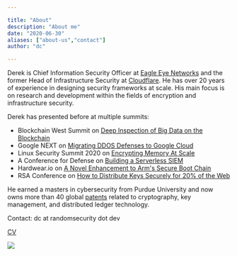 ```yaml
---

title: "About"
description: "About me"
date: "2020-06-30"
aliases: ["about-us","contact"]
author: "dc"

---
```


Derek is Chief Information Security Officer at [Eagle Eye Networks](https://www.een.com) and the former Head of Infrastructure Security at [Cloudflare](https://www.cloudflare.com/). He has over 20 years of experience in designing security frameworks at scale. His main focus is on research and development within the fields of encryption and infrastructure security.

Derek has presented before at multiple summits:

- Blockchain West Summit on [Deep Inspection of Big Data on the Blockchain](https://blockchain-expo.com/europe/speaker/derek-chamorro/)
- Google NEXT on [Migrating DDOS Defenses to Google Cloud](https://www.youtube.com/watch?v=0XbQG2QX6mY)
- Linux Security Summit 2020 on [Encrypting Memory At Scale](https://www.youtube.com/watch?v=ubTDZ7w4l_8)
- A Conference for Defense on [Building a Serverless SIEM](https://www.youtube.com/watch?v=D1TuCkikXCQ)
- Hardwear.io on [A Novel Enhancement to Arm's Secure Boot Chain](https://www.youtube.com/watch?v=i2IG6Au34xM)
- RSA Conference on [How to Distribute Keys Securely for 20% of the Web](https://www.youtube.com/watch?v=HMmC-0Ueod4)

He earned a masters in cybersecurity from Purdue University and now owns more than 40 global [patents](https://patents.google.com/?inventor=Derek+CHAMORRO&dups=language) related to cryptography, key management, and distributed ledger technology.

Contact: dc at randomsecurity dot dev

[CV](https://drive.google.com/file/d/1zXnPMiRlkaE7shA-Cir92tZQwSmVqHmV/view?usp=sharing)

![](/images/SAT-T01-002.jpg)
